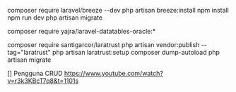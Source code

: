composer require laravel/breeze --dev
php artisan breeze:install
npm install
npm run dev
php artisan migrate

composer require yajra/laravel-datatables-oracle:*


composer require santigarcor/laratrust
php artisan vendor:publish --tag="laratrust"
php artisan laratrust:setup
composer dump-autoload
php artisan migrate


[] Pengguna CRUD
https://www.youtube.com/watch?v=r3k3KBcT7q8&t=1101s